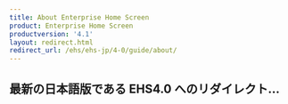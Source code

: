 ```yaml
---
title: About Enterprise Home Screen
product: Enterprise Home Screen
productversion: '4.1'
layout: redirect.html
redirect_url: /ehs/ehs-jp/4-0/guide/about/
---
```


## 最新の日本語版である EHS4.0 へのリダイレクト...


